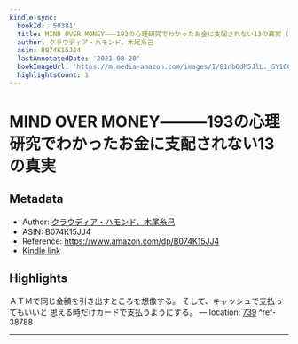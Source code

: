 ```yaml
---
kindle-sync:
  bookId: '50381'
  title: MIND OVER MONEY―――193の心理研究でわかったお金に支配されない13の真実 (お金の教科書)
  author: クラウディア・ハモンド、木尾糸己
  asin: B074K15JJ4
  lastAnnotatedDate: '2021-08-20'
  bookImageUrl: 'https://m.media-amazon.com/images/I/81nbOdM5JlL._SY160.jpg'
  highlightsCount: 1
---
```

# MIND OVER MONEY―――193の心理研究でわかったお金に支配されない13の真実
## Metadata
* Author: [クラウディア・ハモンド、木尾糸己](https://www.amazon.comundefined)
* ASIN: B074K15JJ4
* Reference: https://www.amazon.com/dp/B074K15JJ4
* [Kindle link](kindle://book?action=open&asin=B074K15JJ4)

## Highlights
ＡＴＭで同じ金額を引き出すところを想像する。 そして、キャッシュで支払ってもいいと 思える時だけカードで支払うようにする。 — location: [739](kindle://book?action=open&asin=B074K15JJ4&location=739) ^ref-38788

---
